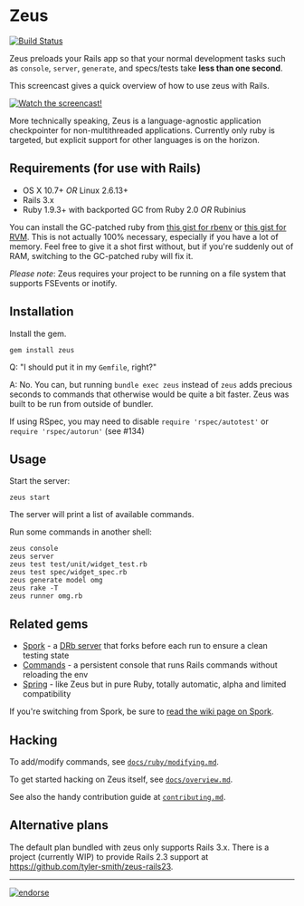 # Zeus
[![Build Status](https://travis-ci.org/burke/zeus.png?branch=master)](https://travis-ci.org/burke/zeus)

Zeus preloads your Rails app so that your normal development tasks such as `console`, `server`, `generate`, and specs/tests take **less than one second**.

This screencast gives a quick overview of how to use zeus with Rails.

[![Watch the screencast!](http://s3.amazonaws.com/burkelibbey/vimeo-zeus.png)](http://vimeo.com/burkelibbey/zeus)

More technically speaking, Zeus is a language-agnostic application checkpointer for non-multithreaded applications. Currently only ruby is targeted, but explicit support for other languages is on the horizon.

## Requirements (for use with Rails)

* OS X 10.7+ *OR* Linux 2.6.13+
* Rails 3.x
* Ruby 1.9.3+ with backported GC from Ruby 2.0 *OR* Rubinius

You can install the GC-patched ruby from [this gist for rbenv](https://gist.github.com/1688857) or [this gist for RVM](https://gist.github.com/4136373). This is not actually 100% necessary, especially if you have a lot of memory. Feel free to give it a shot first without, but if you're suddenly out of RAM, switching to the GC-patched ruby will fix it.

*Please note*: Zeus requires your project to be running on a file system that supports FSEvents or inotify.

## Installation

Install the gem.

    gem install zeus

Q: "I should put it in my `Gemfile`, right?"

A: No. You can, but running `bundle exec zeus` instead of `zeus` adds precious seconds to commands that otherwise would be quite a bit faster. Zeus was built to be run from outside of bundler.

If using RSpec, you may need to disable `require 'rspec/autotest'` or `require 'rspec/autorun'` (see #134)

## Usage

Start the server:

    zeus start

The server will print a list of available commands.

Run some commands in another shell:

    zeus console
    zeus server
    zeus test test/unit/widget_test.rb
    zeus test spec/widget_spec.rb
    zeus generate model omg
    zeus rake -T
    zeus runner omg.rb

## Related gems

* [Spork](https://github.com/sporkrb/spork) - a [DRb server](http://www.ruby-doc.org/stdlib-1.9.3/libdoc/drb/rdoc/DRb.html) that forks before each run to ensure a clean testing state
* [Commands](https://github.com/rails/commands) - a persistent console that runs Rails commands without reloading the env
* [Spring](https://github.com/jonleighton/spring) - like Zeus but in pure Ruby, totally automatic, alpha and limited compatibility

If you're switching from Spork, be sure to [read the wiki page on Spork](https://github.com/burke/zeus/wiki/Spork).


## Hacking

To add/modify commands, see [`docs/ruby/modifying.md`](docs/ruby/modifying.md).

To get started hacking on Zeus itself, see [`docs/overview.md`](docs/overview.md).

See also the handy contribution guide at [`contributing.md`](contributing.md).

## Alternative plans

The default plan bundled with zeus only supports Rails 3.x. There is a project (currently WIP) to provide Rails 2.3 support at https://github.com/tyler-smith/zeus-rails23.

---

[![endorse](http://api.coderwall.com/burke/endorsecount.png)](http://coderwall.com/burke)

